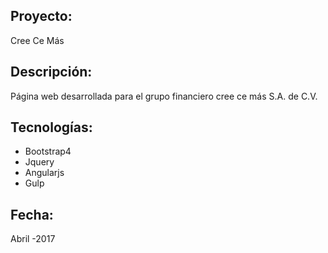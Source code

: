 ## Proyecto:
Cree Ce Más
## Descripción:
Página web desarrollada para el grupo financiero cree ce más S.A. de C.V.

## Tecnologías:
 - Bootstrap4
 - Jquery
 - Angularjs
 - Gulp

## Fecha:
 Abril -2017
